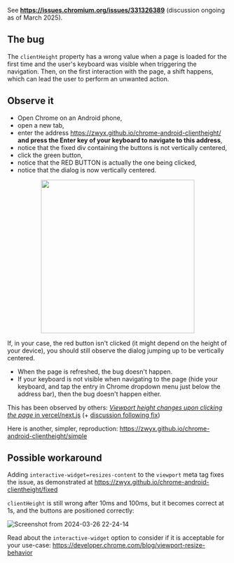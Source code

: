 See **https://issues.chromium.org/issues/331326389** (discussion ongoing as of March 2025).

## The bug

The `clientHeight` property has a wrong value when a page is loaded for the first time and the user's keyboard was visible when triggering the navigation. Then, on the first interaction with the page, a shift happens, which can lead the user to perform an unwanted action.

## Observe it

- Open Chrome on an Android phone,
- open a new tab,
- enter the address https://zwyx.github.io/chrome-android-clientheight/ **and press the Enter key of your keyboard to navigate to this address**,
- notice that the fixed div containing the buttons is not vertically centered,
- click the green button,
- notice that the RED BUTTON is actually the one being clicked,
- notice that the dialog is now vertically centered.

<div align="center">

<img src="https://github.com/Zwyx/chrome-android-clientheight/assets/29386932/3becbb27-a59a-4ad0-9bbd-e0fac4e08fee" width="350">

</div>

If, in your case, the red button isn't clicked (it might depend on the height of your device), you should still observe the dialog jumping up to be vertically centered.

- When the page is refreshed, the bug doesn't happen.
- If your keyboard is not visible when navigating to the page (hide your keyboard, and tap the entry in Chrome dropdown menu just below the address bar), then the bug doesn't happen either.

This has been observed by others: [_Viewport height changes upon clicking the page_ in vercel/next.js](https://github.com/vercel/next.js/issues/47839) (+ [discussion following fix](https://github.com/vercel/next.js/discussions/63724))

Here is another, simpler, reproduction: https://zwyx.github.io/chrome-android-clientheight/simple

## Possible workaround

Adding `interactive-widget=resizes-content` to the `viewport` meta tag fixes the issue, as demonstrated at https://zwyx.github.io/chrome-android-clientheight/fixed

`clientHeight` is still wrong after 10ms and 100ms, but it becomes correct at 1s, and the buttons are positioned correctly:

![Screenshot from 2024-03-26 22-24-14](https://github.com/Zwyx/chrome-android-clientheight/assets/29386932/82459ab4-e4b8-4874-acf7-1c9af1064649)

Read about the `interactive-widget` option to consider if it is acceptable for your use-case: https://developer.chrome.com/blog/viewport-resize-behavior
